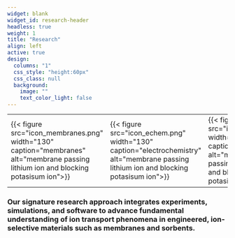 ```yaml
---
widget: blank
widget_id: research-header
headless: true
weight: 1
title: "Research"
align: left
active: true
design:
  columns: "1"
  css_style: "height:60px"
  css_class: null
  background:
    image: ""
    text_color_light: false
---
```

<!-- {{< figure src="kingsbury_lab_logo.png" height="80" alt="kingsbury lab logo">}} -->

<table  cellpadding="2" style="margin:auto">
	<tbody>
		<tr class="text-align:center">
			<td class="text-align:center">{{< figure src="icon_membranes.png" width="130" caption="membranes" alt="membrane passing lithium ion and blocking potasisum ion">}}</td>
			<td class="text-align:center">
{{< figure src="icon_echem.png" width="130" caption="electrochemistry" alt="membrane passing lithium ion and blocking potasisum ion">}}</td>
			<td class="text-align:center">{{< figure src="icon_dft.png" width="130" caption="simulations" alt="membrane passing lithium ion and blocking potasisum ion">}}</td>
			<td class="text-align:center">
{{< figure src="icon_python.png" width="130" caption="software" alt="membrane passing lithium ion and blocking potasisum ion">}}</td>
		</tr>
	</tbody>
</table>


### Our signature research approach integrates experiments, simulations, and software to advance fundamental understanding of ion transport phenomena in engineered, ion-selective materials such as membranes and sorbents.